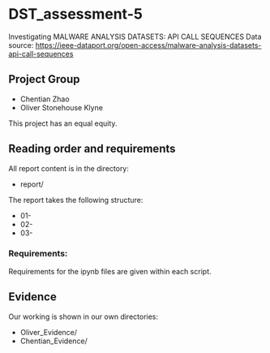 # DST_assessment-5
Investigating MALWARE ANALYSIS DATASETS: API CALL SEQUENCES
Data source: https://ieee-dataport.org/open-access/malware-analysis-datasets-api-call-sequences
## Project Group

* Chentian Zhao
* Oliver Stonehouse Klyne

This project has an equal equity.

## Reading order and requirements

All report content is in the directory:

* report/

The report takes the following structure:

* 01-
* 02-
* 03-


### Requirements:

Requirements for the ipynb files are given within each script.

## Evidence

Our working is shown in our own directories:

* Oliver_Evidence/
* Chentian_Evidence/
